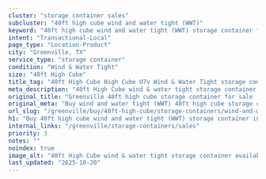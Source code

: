 ```yaml
---
cluster: "storage container sales"
subcluster: "40ft high cube wind and water tight (WWT)"
keyword: "40ft high cube wind and water tight (WWT) storage container for sale Greenville, TX"
intent: "Transactional-Local"
page_type: "Location-Product"
city: "Greenville, TX"
service_type: "storage container"
condition: "Wind & Water Tight"
size: "40ft High Cube"
title_tag: "40ft High Cube High Cube U7v Wind & Water Tight storage container Sales in Greenville | LC Container"
meta_description: "40ft High Cube wind & water tight storage container sales in Greenville. High cube containers with extra height. Fast delivery, competitive pricing. Serving storage containers area. Quote ID: AFS. Call (214) 524-4168 for your free quote today."
original_title: "Greenville 40ft high cube storage container for sale | LC"
original_meta: "Buy wind and water tight (WWT) 40ft high cube storage container sale with local delivery in Greenville, TX. LC Container — local Since 2003. Request a fast quote today."
url_slug: "/greenville/buy/40ft-high-cube/storage-containers/wind-and-water-tight-wwt"
h1: "Buy 40ft high cube wind and water tight (WWT) storage container in Greenville"
internal_links: "/greenville/storage-containers/sales"
priority: 3
notes: ""
noindex: true
image_alt: "40ft High Cube wind & water tight storage container available for delivery in Greenville"
last_updated: "2025-10-20"
---
```


<!-- TODO: Add unique city/inventory copy, images, and internal links here. -->
